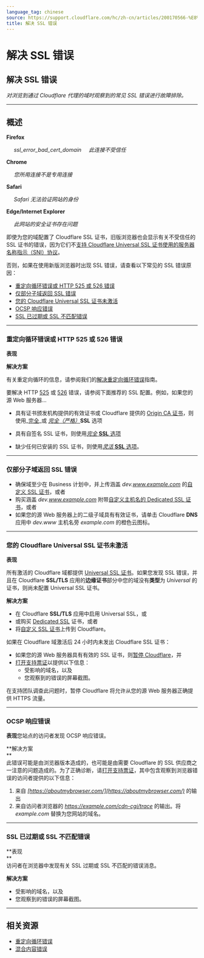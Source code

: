 ```yaml
---
language_tag: chinese
source: https://support.cloudflare.com/hc/zh-cn/articles/200170566-%E8%A7%A3%E5%86%B3-SSL-%E9%94%99%E8%AF%AF
title: 解决 SSL 错误
---
```


# 解决 SSL 错误

## 解决 SSL 错误

_对浏览到通过 Cloudflare 代理的域时观察到的常见 SSL 错误进行故障排除。_

___

## 概述


**Firefox**

     _ssl\_error\_bad\_cert\_domain_     _此连接不受信任_

**Chrome**

     _您所用连接不是专用连接_

**Safari**

     _Safari 无法验证网站的身份_

**Edge/Internet Explorer**

     _此网站的安全证书存在问题_

即使为您的域配置了 Cloudflare SSL 证书，旧版浏览器也会显示有关不受信任的 SSL 证书的错误，因为它们不[支持 Cloudflare Universal SSL 证书使用的服务器名称指示（SNI）协议](https://en.wikipedia.org/wiki/Server_Name_Indication#Support)。

否则，如果在使用新版浏览器时出现 SSL 错误，请查看以下常见的 SSL 错误原因：

-   [重定向循环错误或 HTTP 525 或 526 错误](https://support.cloudflare.com/hc/zh-cn/articles/200170566-%E8%A7%A3%E5%86%B3-SSL-%E9%94%99%E8%AF%AF#h_7ec9ed4a-80ae-4fca-8be7-89a13c195d19)
-   [仅部分子域返回 SSL 错误](https://support.cloudflare.com/hc/zh-cn/articles/200170566-%E8%A7%A3%E5%86%B3-SSL-%E9%94%99%E8%AF%AF#h_55e4d315-c60d-4798-9c4c-c75d9baed1b7)
-   [您的 Cloudflare Universal SSL 证书未激活](https://support.cloudflare.com/hc/zh-cn/articles/200170566-%E8%A7%A3%E5%86%B3-SSL-%E9%94%99%E8%AF%AF#h_122b94f3-ff14-4544-b5fa-8875e08ff5f0)
-   [OCSP 响应错误](https://support.cloudflare.com/hc/zh-cn/articles/200170566-%E8%A7%A3%E5%86%B3-SSL-%E9%94%99%E8%AF%AF#h_51354cf8-de93-4894-85e6-f0f7453d766d)
-   [SSL 已过期或 SSL 不匹配错误](https://support.cloudflare.com/hc/zh-cn/articles/200170566-%E8%A7%A3%E5%86%B3-SSL-%E9%94%99%E8%AF%AF#h_c1a6e78e-150d-4db6-89ab-eec7cb1ab03f)

___

### 重定向循环错误或 HTTP 525 或 526 错误

**表现**


**解决方案**

有关重定向循环的信息，请参阅我们的[解决重定向循环错误](https://support.cloudflare.com/hc/articles/115000219871)指南。

要解决 HTTP [525](https://support.cloudflare.com/hc/articles/115003011431#525error) 或 [526](https://support.cloudflare.com/hc/articles/115003011431#526error) 错误，请参阅下面推荐的 SSL 配置。例如，如果您的源 Web 服务器...

-   具有证书颁发机构提供的有效证书或 Cloudflare 提供的 [Origin CA 证书](https://support.cloudflare.com/hc/articles/115000479507)，则使用_[完全](https://support.cloudflare.com/hc/articles/200170416#h_845b3d60-9a03-4db0-8de6-20edc5b11057)_或 _[完全（严格）](https://support.cloudflare.com/hc/articles/200170416#h_8afd8a8d-382d-4694-a2b2-44cbc9f637ef)_**SSL** 选项

-   具有自签名 SSL 证书，则使用[_完全_ **SSL** 选项](https://support.cloudflare.com/hc/articles/200170416#h_845b3d60-9a03-4db0-8de6-20edc5b11057)

-   缺少任何已安装的 SSL 证书，则使用[_灵活_ **SSL** 选项](https://support.cloudflare.com/hc/articles/200170416#h_4e0d1a7c-eb71-4204-9e22-9d3ef9ef7fef)。

___

### 仅部分子域返回 SSL 错误

-   确保域至少在 Business 计划中，并上传涵盖 _dev.www.example.com_ 的[自定义 SSL 证书](https://support.cloudflare.com/hc/articles/200170466)，或者
-   购买涵盖 _dev.www.example.com_ 附带[自定义主机名的 Dedicated SSL 证书](https://support.cloudflare.com/hc/articles/228009108)，或者
-   如果您的源 Web 服务器上的二级子域具有有效证书，请单击 Cloudflare **DNS** 应用中 _dev.www_ 主机名旁 _example.com_ 的橙色云图标。

___

### 您的 Cloudflare Universal SSL 证书未激活

**表现**

所有激活的 Cloudflare 域都提供 [Universal SSL 证书](https://support.cloudflare.com/hc/articles/204151138)。如果您发现 SSL 错误，并且在 Cloudflare **SSL/TLS** 应用的**边缘证书**部分中您的域没有**类型**为 _Universal_ 的证书，则尚未配置 Universal SSL 证书。


**解决方案**

-   在 Cloudflare **SSL/TLS** 应用中启用 Universal SSL，或
-   或购买 [Dedicated SSL](https://support.cloudflare.com/hc/articles/228009108) 证书，或者
-   将[自定义 SSL 证书](https://support.cloudflare.com/hc/articles/200170466)上传到 Cloudflare。

如果在 Cloudflare 域激活后 24 小时内未发出 Cloudflare SSL 证书：

-   如果您的源 Web 服务器具有有效的 SSL 证书，则[暂停 Cloudflare](https://support.cloudflare.com/hc/articles/203118044#h_8654c523-e31e-4f40-a3c7-0674336a2753)，并
-   [打开支持票证](https://support.cloudflare.com/hc/en-us/requests/new)以提供以下信息：  
    -   受影响的域名，以及
    -   您观察到的错误的屏幕截图。

在支持团队调查此问题时，暂停 Cloudflare 将允许从您的源 Web 服务器正确提供 HTTPS 流量。

___

### OCSP 响应错误

**表现**您站点的访问者发现 OCSP 响应错误。

**解决方案  
**  
此错误可能是由浏览器版本造成的，也可能是由需要 Cloudflare 的 SSL 供应商之一注意的问题造成的。为了正确诊断，请[打开支持票证](https://support.cloudflare.com/hc/en-us/requests/new)，其中包含观察到浏览器错误的访问者提供的以下信息：

1.  来自 _[https://aboutmybrowser.com/](https://aboutmybrowser.com/)_ 的输出
2.  来自访问者浏览器的 _https://example.com/cdn-cgi/trace_ 的输出。将 _example.com_ 替换为您网站的域名。

___

### SSL 已过期或 SSL 不匹配错误

**表现  
**  
访问者在浏览器中发现有关 SSL 过期或 SSL 不匹配的错误消息。

**解决方案**

-   受影响的域名，以及
-   您观察到的错误的屏幕截图。

___

## 相关资源

-   [重定向循环错误](https://support.cloudflare.com/hc/articles/115000219871)
-   [混合内容错误](https://support.cloudflare.com/hc/articles/200170476)
